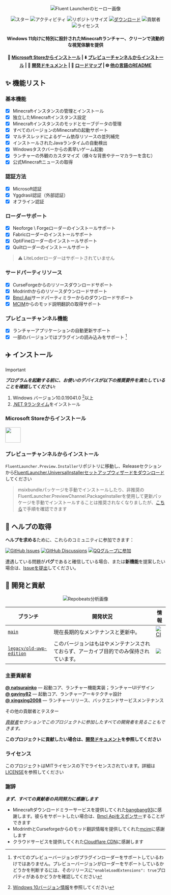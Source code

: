 <div align="center">

![Fluent Launcherのヒーロー画像](../docs/images/Hero_Image.png)

![スター](https://img.shields.io/github/stars/Xcube-Studio/Natsurainko.FluentLauncher)
![アクティビティ](https://img.shields.io/github/commit-activity/y/Xcube-Studio/Natsurainko.FluentLauncher)
![リポジトリサイズ](https://img.shields.io/github/repo-size/Xcube-Studio/Natsurainko.FluentLauncher)
[![ダウンロード](https://img.shields.io/github/downloads/Xcube-Studio/Natsurainko.FluentLauncher/total?style=social&logo=github)](https://github.com/Xcube-Studio/Natsurainko.FluentLauncher/releases/latest)
![貢献者](https://img.shields.io/github/contributors/Xcube-Studio/Natsurainko.FluentLauncher)
![ライセンス](https://img.shields.io/badge/license-MIT-yellow)

#### Windows 11向けに特別に設計されたMinecraftランチャー、クリーンで流動的な視覚体験を提供
#### 🏪 [Microsoft Storeからインストール](https://apps.microsoft.com/detail/Natsurianko.FluentLauncher/9p4nqqxq942p) | ⬇️ [プレビューチャンネルからインストール](https://github.com/Xcube-Studio/FluentLauncher.Preview.Installer) | 🔧 [開発ドキュメント](https://github.com/Xcube-Studio/Natsurainko.FluentLauncher/wiki/%23-%E5%BC%80%E5%8F%91) | 🚧 [ロードマップ](https://github.com/Xcube-Studio/Natsurainko.FluentLauncher/wiki/%E5%BC%80%E5%8F%91%EF%BC%9A%E8%B7%AF%E7%BA%BF%E5%9B%BE) | 🌐 [他の言語のREADME](README_index.md)

</div>

## ✨ 機能リスト

### 基本機能
+ [x] Minecraftインスタンスの管理とインストール
+ [x] 独立したMinecraftインスタンス設定
+ [x] Minecraftインスタンスのモッドとセーブデータの管理
+ [x] すべてのバージョンのMinecraftの起動サポート
+ [x] マルチスレッドによるゲーム依存リソースの並列補完
+ [x] インストールされたJavaランタイムの自動検出
+ [x] Windowsタスクバーからの素早いゲーム起動
+ [x] ランチャーの外観のカスタマイズ（様々な背景やテーマカラーを含む）
+ [x] 公式Minecraftニュースの取得

### 認証方法
+ [x] Microsoft認証
+ [x] Yggdrasil認証（外部認証）
+ [x] オフライン認証

### ローダーサポート
+ [x] Neoforge \ Forgeローダーのインストールサポート
+ [x] Fabricローダーのインストールサポート
+ [x] OptiFineローダーのインストールサポート
+ [x] Quiltローダーのインストールサポート
> ⚠️ LiteLoderローダーはサポートされていません

### サードパーティリソース
+ [x] CurseForgeからのリソースダウンロードサポート
+ [x] Modrinthからのリソースダウンロードサポート
+ [x] [Bmcl Api](https://bmclapidoc.bangbang93.com/)サードパーティミラーからのダウンロードサポート
+ [x] [MCIM](https://github.com/mcmod-info-mirror/mcim-api)からのモッド説明翻訳の取得サポート

### プレビューチャンネル機能
+ [x] ランチャーアプリケーションの自動更新サポート
+ [x] 一部のバージョンではプラグインの読み込みをサポート [^1]

## ✈️ インストール

> [!IMPORTANT] 
> _**プログラムを起動する前に、お使いのデバイスが以下の推奨要件を満たしていることを確認してください:**_  
> 
> 1. Windows バージョン10.0.19041.0 [^2]以上  
> 2. [.NET 9ランタイム](https://dotnet.microsoft.com/zh-cn/download/dotnet/9.0)をインストール

### Microsoft Storeからインストール
<a href="https://apps.microsoft.com/detail/Natsurianko.FluentLauncher/9p4nqqxq942p"><img src="https://get.microsoft.com/images/en-us%20dark.svg" height="48"/> </a>

### プレビューチャンネルからインストール
`FluentLauncher.Preview.Installer`リポジトリに移動し、Releaseセクションから[FluentLauncher.UniversalInstallerセットアップウィザードをダウンロード](https://github.com/Xcube-Studio/FluentLauncher.Preview.Installer)してください

> msixbundleパッケージを手動でインストールしたり、非推奨のFluentLauncher.PreviewChannel.PackageInstallerを使用して更新パッケージを手動でインストールすることは推奨されなくなりましたが、[こちら](https://github.com/Xcube-Studio/Natsurainko.FluentLauncher/wiki/%E5%85%B3%E4%BA%8E%EF%BC%9A%E6%89%8B%E5%8A%A8%E5%AE%89%E8%A3%85%E9%A2%84%E8%A7%88%E7%89%88%E5%90%AF%E5%8A%A8%E5%99%A8%E5%8C%85)で手順を確認できます

## 💬 ヘルプの取得

**ヘルプを求める**ために、これらのコミュニティに参加できます：

[![GitHub Issues](https://img.shields.io/github/issues-search/Xcube-Studio/Natsurainko.FluentLauncher?query=is%3Aopen&logo=github&label=Issues&color=%233fb950)](https://github.com/Xcube-Studio/Natsurainko.FluentLauncher/issues)
[![GitHub Discussions](https://img.shields.io/github/discussions/Xcube-Studio/Natsurainko.FluentLauncher?&logo=Github&label=Discussions)](https://github.com/Xcube-Studio/Natsurainko.FluentLauncher/discussions)
[![QQグループに参加](https://img.shields.io/badge/QQ_%E7%BE%A4-Xcube_Studio-%230066cc?logo=TencentQQ)](https://qm.qq.com/q/wAo0DKH4xa)

遭遇している問題が**バグ**であると確信している場合、または**新機能**を提案したい場合は、[Issueを提出](https://github.com/Xcube-Studio/Natsurainko.FluentLauncher/issues/new/choose)してください。

## 🔧 開発と貢献

<div align="center">

![Repobeats分析画像](https://repobeats.axiom.co/api/embed/0dcf1b6a60fa8c1c6cefe6042c482f59d2d60538.svg)

</div>

| ブランチ | 開発状況 | 情報 |
| --- | --- | --- |
| [`main`](https://github.com/Xcube-Studio/Natsurainko.FluentLauncher) | 現在長期的なメンテナンスと更新中。 | [![CI](https://github.com/Xcube-Studio/Natsurainko.FluentLauncher/actions/workflows/ci.yml/badge.svg)](https://github.com/Xcube-Studio/Natsurainko.FluentLauncher/actions/workflows/ci.yml) |
| [`legacy/old-uwp-edition`](https://github.com/Xcube-Studio/Natsurainko.FluentLauncher/tree/legacy/old-uwp-edition) | このバージョンはもはやメンテナンスされておらず、アーカイブ目的でのみ保持されています。| ![](https://img.shields.io/badge/Legacy-Stopped-red) |

### 主要貢献者

**[@ natsurainko](https://github.com/natsurainko)** — 起動コア、ランチャー機能実装；ランチャーUIデザイン  
**[@ gaviny82](https://github.com/gaviny82)** — 起動コア、ランチャーアーキテクチャ設計  
**[@ xingxing2008](https://github.com/xingxing2008)** — ランチャーリリース、バックエンドサービスメンテナンス  

その他の貢献者とテスター  

*[貢献者](https://github.com/Xcube-Studio/Natsurainko.FluentLauncher/contributors)セクションでこのプロジェクトに参加したすべての開発者を見ることもできます。*

**このプロジェクトに貢献したい場合は、[開発ドキュメント](https://github.com/Xcube-Studio/Natsurainko.FluentLauncher/wiki/%23-%E5%BC%80%E5%8F%91)を参照してください**

### ライセンス

このプロジェクトはMITライセンスの下でライセンスされています。詳細は[LICENSE](../LICENSE)を参照してください  

### 謝辞

_**まず、すべての貢献者の共同努力に感謝します**_  

- Minecraftダウンロードミラーサービスを提供してくれた[bangbang93](https://github.com/bangbang93)に感謝します。彼らをサポートしたい場合は、[Bmcl Apiをスポンサー](https://afdian.com/@bangbang93)することができます  
- ModrinthとCurseforgeからのモッド翻訳情報を提供してくれた[mcim](https://github.com/mcmod-info-mirror/mcim-api)に感謝します  
- クラウドサービスを提供してくれた[Cloudflare CDN](https://www.cloudflare.com)に感謝します


[^1]: すべてのプレビューバージョンがプラグインローダーをサポートしているわけではありません。プレビューバージョンがローダーをサポートしているかどうかを判断するには、そのリリースに`"enableLoadExtensions": true`プロパティがあるかどうかを確認してください
[^2]: [Windows 10バージョン情報](https://learn.microsoft.com/zh-cn/windows/release-health/release-information)を参照してください